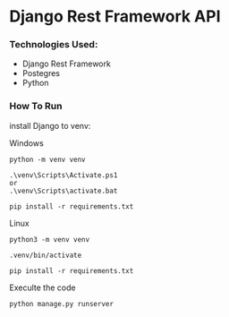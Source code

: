 # Django Rest Framework API

### Technologies Used:

- Django Rest Framework
- Postegres
- Python

### How To Run

install Django to venv:

Windows
```
python -m venv venv

.\venv\Scripts\Activate.ps1 
or
.\venv\Scripts\activate.bat

pip install -r requirements.txt
```

Linux
```
python3 -m venv venv

.venv/bin/activate

pip install -r requirements.txt
```

Execulte the code 
```
python manage.py runserver
```
